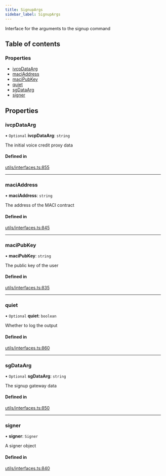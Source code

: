 ```yaml
---
title: SignupArgs
sidebar_label: SignupArgs
---
```


Interface for the arguments to the signup command

## Table of contents

### Properties

- [ivcpDataArg](SignupArgs.md#ivcpdataarg)
- [maciAddress](SignupArgs.md#maciaddress)
- [maciPubKey](SignupArgs.md#macipubkey)
- [quiet](SignupArgs.md#quiet)
- [sgDataArg](SignupArgs.md#sgdataarg)
- [signer](SignupArgs.md#signer)

## Properties

### ivcpDataArg

• `Optional` **ivcpDataArg**: `string`

The initial voice credit proxy data

#### Defined in

[utils/interfaces.ts:855](https://github.com/privacy-scaling-explorations/maci/blob/6a905de08/cli/ts/utils/interfaces.ts#L855)

---

### maciAddress

• **maciAddress**: `string`

The address of the MACI contract

#### Defined in

[utils/interfaces.ts:845](https://github.com/privacy-scaling-explorations/maci/blob/6a905de08/cli/ts/utils/interfaces.ts#L845)

---

### maciPubKey

• **maciPubKey**: `string`

The public key of the user

#### Defined in

[utils/interfaces.ts:835](https://github.com/privacy-scaling-explorations/maci/blob/6a905de08/cli/ts/utils/interfaces.ts#L835)

---

### quiet

• `Optional` **quiet**: `boolean`

Whether to log the output

#### Defined in

[utils/interfaces.ts:860](https://github.com/privacy-scaling-explorations/maci/blob/6a905de08/cli/ts/utils/interfaces.ts#L860)

---

### sgDataArg

• `Optional` **sgDataArg**: `string`

The signup gateway data

#### Defined in

[utils/interfaces.ts:850](https://github.com/privacy-scaling-explorations/maci/blob/6a905de08/cli/ts/utils/interfaces.ts#L850)

---

### signer

• **signer**: `Signer`

A signer object

#### Defined in

[utils/interfaces.ts:840](https://github.com/privacy-scaling-explorations/maci/blob/6a905de08/cli/ts/utils/interfaces.ts#L840)

